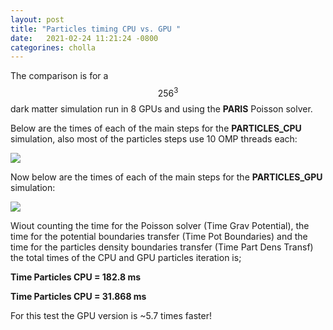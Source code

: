 ```yaml
---
layout: post
title: "Particles timing CPU vs. GPU "
date:   2021-02-24 11:21:24 -0800
categorines: cholla
---
```


The comparison is for a $$256^3$$ dark matter simulation run in 8 GPUs and using the **PARIS** Poisson solver.

Below are the times of each of the main steps for the **PARTICLES_CPU** simulation, also  most of the particles steps use 10 OMP threads each:


<img src="{{ site.url }}assets/images/particles_time_cpu.png">



Now below are the times of each of the main steps for the **PARTICLES_GPU** simulation:


<img src="{{ site.url }}assets/images/particles_time_gpu.png">


Wiout counting the time for the Poisson solver (Time Grav Potential), the time for the potential boundaries transfer (Time Pot Boundaries)  and the time for the particles density boundaries transfer (Time Part Dens Transf) the total times of the CPU and GPU particles iteration is;


**Time Particles CPU = 182.8 ms**

**Time Particles CPU = 31.868 ms**

For this test the GPU version is ~5.7 times faster! 